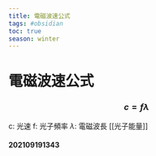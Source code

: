 ```yaml
---
title: 電磁波速公式
tags: #obsidian 
toc: true
season: winter
---
```

# 電磁波速公式

### $$c=f\lambda$$
c: 光速
f: 光子頻率
$\lambda$: 電磁波長
[[光子能量]]

#### 202109191343
